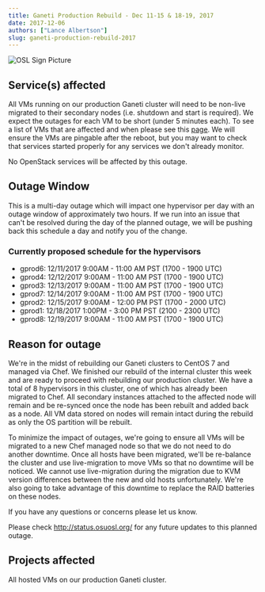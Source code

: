 ```yaml
---
title: Ganeti Production Rebuild - Dec 11-15 & 18-19, 2017
date: 2017-12-06
authors: ["Lance Albertson"]
slug: ganeti-production-rebuild-2017
---
```


![OSL Sign Picture](/images/OSLSignPicture.jpg#blog)

## Service(s) affected

All VMs running on our production Ganeti cluster will need to be non-live migrated to their secondary nodes (i.e.
shutdown and start is required). We expect the outages for each VM to be short (under 5 minutes each). To see a list of
VMs that are affected and when please see this [page](https://goo.gl/QEQsyu). We will ensure the VMs are pingable after
the reboot, but you may want to check that services started properly for any services we don't already monitor.

No OpenStack services will be affected by this outage.

## Outage Window

This is a multi-day outage which will impact one hypervisor per day with an outage window of approximately two hours. If
we run into an issue that can't be resolved during the day of the planned outage, we will be pushing back this schedule
a day and notify you of the change.

### Currently proposed schedule for the hypervisors

- gprod6: 12/11/2017 9:00AM - 11:00 AM PST (1700 - 1900 UTC)
- gprod4: 12/12/2017 9:00AM - 11:00 AM PST (1700 - 1900 UTC)
- gprod3: 12/13/2017 9:00AM - 11:00 AM PST (1700 - 1900 UTC)
- gprod7: 12/14/2017 9:00AM - 11:00 AM PST (1700 - 1900 UTC)
- gprod2: 12/15/2017 9:00AM - 12:00 PM PST (1700 - 2000 UTC)
- gprod1: 12/18/2017 1:00PM - 3:00 PM PST (2100 - 2300 UTC)
- gprod8: 12/19/2017 9:00AM - 11:00 AM PST (1700 - 1900 UTC)

## Reason for outage

We're in the midst of rebuilding our Ganeti clusters to CentOS 7 and managed via Chef. We finished our rebuild of the
internal cluster this week and are ready to proceed with rebuilding our production cluster. We have a total of 8
hypervisors in this cluster, one of which has already been migrated to Chef. All secondary instances attached to the
affected node will remain and be re-synced once the node has been rebuilt and added back as a node. All VM data stored
on nodes will remain intact during the rebuild as only the OS partition will be rebuilt.

To minimize the impact of outages, we're going to ensure all VMs will be migrated to a new Chef managed node so that we
do not need to do another downtime. Once all hosts have been migrated, we'll be re-balance the cluster and use
live-migration to move VMs so that no downtime will be noticed. We cannot use live-migration during the migration due to
KVM version differences between the new and old hosts unfortunately. We're also going to take advantage of this downtime
to replace the RAID batteries on these nodes.

If you have any questions or concerns please let us know.

Please check <http://status.osuosl.org/> for any future updates to this planned outage.

## Projects affected

All hosted VMs on our production Ganeti cluster.
